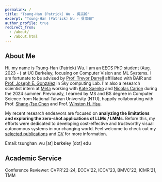 ```yaml
---
permalink: /
title: "Tsung-Han (Patrick) Wu - 吳宗翰"
excerpt: "Tsung-Han (Patrick) Wu - 吳宗翰"
author_profile: true
redirect_from: 
  - /about/
  - /about.html
---
```


## About Me

Hi, my name is Tsung-Han (Patrick) Wu. I am an EECS PhD student (Aug. 2023 - ) at UC Berkeley, focusing on Computer Vision and ML Systems. I am fortunate to be advised by [Prof. Trevor Darrell](https://people.eecs.berkeley.edu/~trevor/) affiliated with BAIR and [Prof. Joseph E. Gonzalez](https://people.eecs.berkeley.edu/~jegonzal/) in Sky computing Lab. I'm also a research scientist intern at [Meta](https://ai.meta.com/research/) working with [Kate Saenko](https://ai.bu.edu/ksaenko.html) and [Nicolas Carion](https://www.nicolascarion.com) during the 2024 summer. Previously, I earned by MS and BS degree in Computer Science from National Taiwan University (NTU), happily collaborating with Prof. [Shang-Tse Chen](https://www.csie.ntu.edu.tw/~stchen/) and Prof. [Winston H. Hsu](https://winstonhsu.info/). 

My recent research endeavors are focused on **analyzing the limitations and exploring the zero-shot applications of LLMs / LMMs**. Before this, my efforts were dedicated to developing cost-effective and trustworthy visual autonomous systems in our changing world.  Feel welcome to check out my [selected publications](https://tsunghan-wu.github.io/publications/) and [CV](https://tsunghan-wu.github.io/files/cv.pdf) for more information.

Email: tsunghan_wu [at] berkeley [dot] edu

## Academic Service

Conference Reviewer: CVPR'22-24, ECCV'22, ICCV'23, BMVC'22, ICMR'21, TMM
